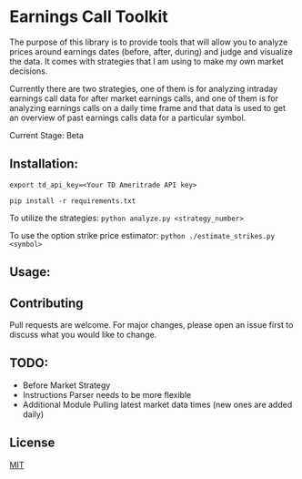 # Earnings Call Toolkit

The purpose of this library is to provide tools that will allow you to analyze prices around earnings dates (before, after, during) and judge and visualize the data. It comes with strategies that I am using to make my own market decisions.

Currently there are two strategies, one of them is for analyzing intraday earnings call data for after market earnings calls, and one of them is for analyzing earnings calls on a daily time frame and that data is used to get an overview of past earnings calls data for a particular symbol. 

Current Stage: Beta 

## Installation:

`export td_api_key=<Your TD Ameritrade API key>`

`pip install -r requirements.txt`

To utilize the strategies:
`python analyze.py <strategy_number> `

To use the option strike price estimator:
`python ./estimate_strikes.py <symbol>`


## Usage:



## Contributing
Pull requests are welcome. For major changes, please open an issue first to discuss what you would like to change.

## TODO:
- Before Market Strategy
- Instructions Parser needs to be more flexible
- Additional Module Pulling latest market data times (new ones are added daily)

## License
[MIT](https://choosealicense.com/licenses/mit/)
